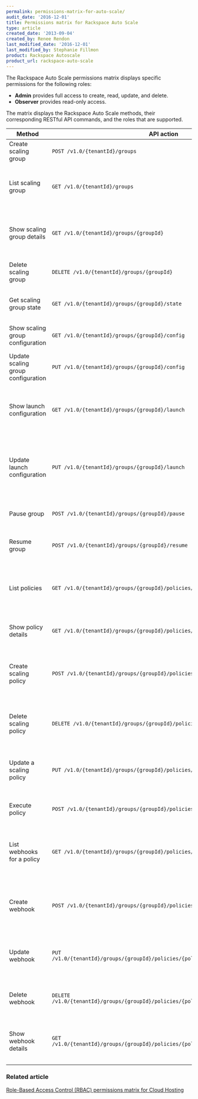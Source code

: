 ```yaml
---
permalink: permissions-matrix-for-auto-scale/
audit_date: '2016-12-01'
title: Permissions matrix for Rackspace Auto Scale
type: article
created_date: '2013-09-04'
created_by: Renee Rendon
last_modified_date: '2016-12-01'
last_modified_by: Stephanie Fillmon
product: Rackspace Autoscale
product_url: rackspace-auto-scale
---
```


The Rackspace Auto Scale permissions matrix displays specific permissions for the following roles:

- **Admin** provides full access to create, read, update, and delete.
- **Observer** provides read-only access.

The matrix displays the Rackspace Auto Scale methods, their corresponding RESTful API commands, and the roles that are supported.

Method | API action | Role | Description
------ | ---------- | ---- | -----------
Create scaling group | `POST /v1.0/{tenantId}/groups` | **Admin** | Creates an scaling group.
List scaling group | `GET /v1.0/{tenantId}/groups` | **Admin, Observer** | Lists the scaling groups available for a specified tenant.
Show scaling group details | `GET /v1.0/{tenantId}/groups/{groupId}` | **Admin, Observer** | Shows configuration details for a specified scaling group.
Delete scaling group | `DELETE /v1.0/{tenantId}/groups/{groupId}` | **Admin** | Deletes a specified scaling group.
Get scaling group state | `GET /v1.0/{tenantId}/groups/{groupId}/state` | **Admin, Observer** | Shows the current state of a scaling group.
Show scaling group configuration | `GET /v1.0/{tenantId}/groups/{groupId}/config` | **Admin, Observer** | Shows the configuration for a scaling group.
Update scaling group configuration | `PUT /v1.0/{tenantId}/groups/{groupId}/config` | **Admin**  | Updates the configuration for a scaling group.
Show launch configuration  | `GET /v1.0/{tenantId}/groups/{groupId}/launch` | **Admin, Observer** | Shows launch configuration details for a specified scaling group.
Update launch configuration | `PUT /v1.0/{tenantId}/groups/{groupId}/launch`  | **Admin**  | Updates an existing launch configuration for the specified scaling group.
Pause group | `POST /v1.0/{tenantId}/groups/{groupId}/pause` | **Admin** | Pauses the specified scaling group.
Resume group | `POST /v1.0/{tenantId}/groups/{groupId}/resume` | **Admin**  | Resumes the specified scaling group.
List policies | `GET /v1.0/{tenantId}/groups/{groupId}/policies/` | **Admin, Observer** | Lists scaling policies that are available to a specified scaling group.
Show policy details | `GET /v1.0/{tenantId}/groups/{groupId}/policies/{policyId}`  | **Admin, Observer** | Shows scaling policy details.
Create scaling policy | `POST /v1.0/{tenantId}/groups/{groupId}/policies/` | **Admin** | Creates one or more scaling policies for a specified scaling group.
Delete scaling policy | `DELETE /v1.0/{tenantId}/groups/{groupId}/policies/{policyId}` | **Admin** | Deletes a specified scaling policy from the specified tenant.
Update a scaling policy | `PUT /v1.0/{tenantId}/groups/{groupId}/policies/{policyId}` | **Admin** | Updates an existing scaling policy for the specified tenant.
Execute policy | `POST /v1.0/{tenantId}/groups/{groupId}/policies/{policyId}/execute` | **Admin** | Runs a specified scaling policy.
List webhooks for a policy | `GET /v1.0/{tenantId}/groups/{groupId}/policies/{policyId}/webhooks` | **Admin** | Lists webhooks and their IDs for a specified scaling policy.
Create webhook | `POST /v1.0/{tenantId}/groups/{groupId}/policies/{policyId}/webhooks` | **Admin**  | Creates one or more webhooks for a specified scaling policy.
Update webhook | `PUT /v1.0/{tenantId}/groups/{groupId}/policies/{policyId}/webhooks/{webhookId}` | **Admin** | Updates a webhook for a specified tenant and scaling policy.
Delete webhook | `DELETE /v1.0/{tenantId}/groups/{groupId}/policies/{policyId}/webhooks/{webhookId}` | **Admin** | Deletes a webhook for a specified scaling policy.
Show webhook details | `GET /v1.0/{tenantId}/groups/{groupId}/policies/{policyId}/webhooks/{webhookId}` | **Admin** | Shows webhook details for a specified scaling policy.

### Related article

[Role-Based Access Control (RBAC) permissions matrix for Cloud Hosting](/how-to/permissions-matrix-for-role-based-access-control-rbac)
